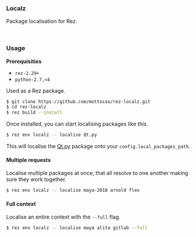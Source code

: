 ### Localz

Package localisation for Rez.

<br>

### Usage

**Prerequisities**

- `rez-2.29+`
- `python-2.7,<4`

Used as a Rez package.

```bash
$ git clone https://github.com/mottosso/rez-localz.git
$ cd rez-localz
$ rez build --install
```

Once installed, you can start localising packages like this.

```bash
$ rez env localz -- localise Qt.py
```

This will localise the [Qt.py]() package onto your `config.local_packages_path`.

#### Multiple requests

Localise multiple packages at once, that all resolve to one another making sure they work together.

```bash
$ rez env localz -- localise maya-2018 arnold flex
```

#### Full context

Localise an entire context with the `--full` flag.

```bash
$ rez env localz -- localise maya alita gitlab --full
```
